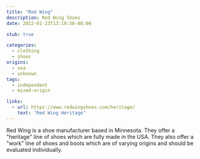 ```yaml
---
title: "Red Wing"
description: Red Wing Shoes
date: 2022-01-23T13:19:50-08:00

stub: true

categories:
  - clothing
  - shoes
origins:
  - usa
  - unknown
tags:
  - independent
  - mixed-origin

links:
  - url: https://www.redwingshoes.com/heritage/
    text: "Red Wing Heritage"
---
```


Red Wing is a shoe manufacturer based in Minnesota. They offer a "heritage" line
of shoes which are fully made in the USA. They also offer a "work" line of shoes
and boots which are of varying origins and should be evaluated individually.

